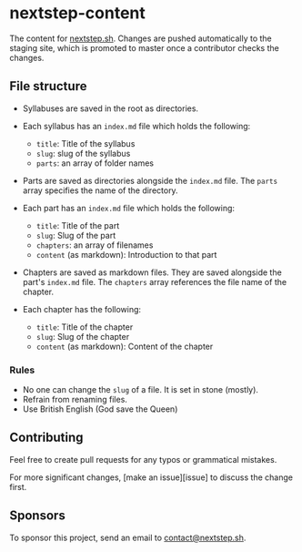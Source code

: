 nextstep-content
================

The content for [nextstep.sh][nextstep]. Changes are pushed automatically to
the staging site, which is promoted to master once a contributor checks the
changes.

[nextstep]: https://nextstep-prod.herokuapp.com


File structure
--------------

  * Syllabuses are saved in the root as directories.
  
  * Each syllabus has an `index.md` file which holds the following:

    * `title`: Title of the syllabus
    * `slug`: slug of the syllabus
    * `parts`: an array of folder names

  * Parts are saved as directories alongside the `index.md` file. The `parts`
  array specifies the name of the directory.

  * Each part has an `index.md` file which holds the following:
  
    * `title`: Title of the part
    * `slug`: Slug of the part
    * `chapters`: an array of filenames
    * `content` (as markdown): Introduction to that part

  * Chapters are saved as markdown files. They are saved alongside the part's
  `index.md` file. The `chapters` array references the file name of the chapter.

  * Each chapter has the following:
  
    * `title`: Title of the chapter
    * `slug`: Slug of the chapter
    * `content` (as markdown): Content of the chapter


### Rules

  * No one can change the `slug` of a file. It is set in stone (mostly).
  * Refrain from renaming files.
  * Use British English (God save the Queen)


Contributing
------------

Feel free to create pull requests for any typos or grammatical mistakes.

For more significant changes, [make an issue][issue] to discuss the change first.

[make an issue]: https://github.com/penguoir/nextstep-content/issues/new


Sponsors
--------

To sponsor this project, send an email to <contact@nextstep.sh>.


